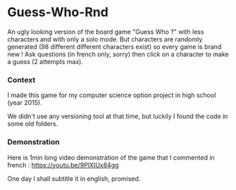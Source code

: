 # Guess-Who-Rnd

An ugly looking version of the board game "Guess Who ?" with less characters and with only a solo mode. But characters are randomly 
generated (98 different different characters exist) so every game is brand new ! Ask questions (in french only, sorry) then click on a character to make a guess (2 attempts max).

### Context

I made this game for my computer science option project in high school (year 2015).

We didn't use any versioning tool at that time, but luckily I found the code in some old folders.

### Demonstration

Here is 1min long video demonstration of the game that I commented in french : https://youtu.be/9PlXIUx84gg

One day I shall subtitle it in english, promised.

